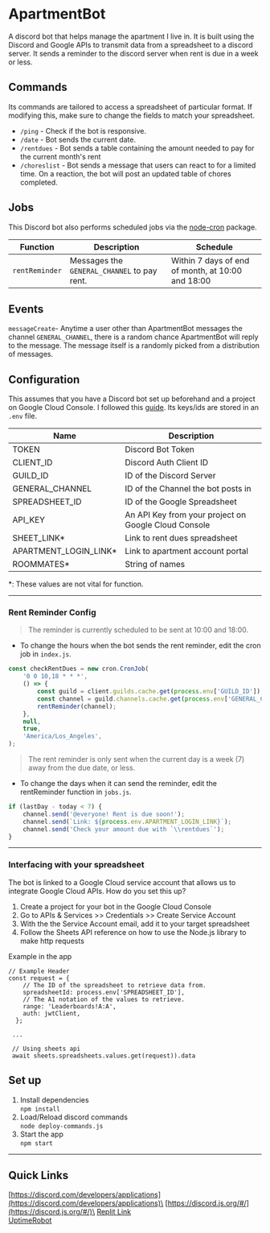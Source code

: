 # ApartmentBot
A discord bot that helps manage the apartment I live in. It is built using the Discord and Google APIs to transmit data from a spreadsheet to a discord server. It sends a reminder to the discord server when rent is due in a week or less.

## Commands
Its commands are tailored to access a spreadsheet of particular format. If modifying this, make sure to change the fields to match your spreadsheet.

- `/ping` - Check if the bot is responsive.
- `/date` - Bot sends the current date.
- `/rentdues` - Bot sends a table containing the amount needed to pay for the current month's rent
- `/choreslist` - Bot sends a message that users can react to for a limited time. On a reaction, the bot will post an updated table of chores completed. 

## Jobs
This Discord bot also performs scheduled jobs via the [node-cron](https://github.com/kelektiv/node-cron) package.

| Function | Description | Schedule |
|----------|-------------|----------|
|`rentReminder`| Messages the `GENERAL_CHANNEL` to pay rent. | Within 7 days of end of month, at 10:00 and 18:00 |

## Events
`messageCreate`- Anytime a user other than ApartmentBot messages the channel `GENERAL_CHANNEL`, there is a random chance ApartmentBot will reply to the message. The message itself is a randomly picked from a distribution of messages.

## Configuration
This assumes that you have a Discord bot set up beforehand and a project on Google Cloud Console. I followed this [guide](https://www.freecodecamp.org/news/create-a-discord-bot-with-javascript-nodejs/). Its keys/ids are stored in an `.env` file.

| Name      | Description |
| ----------- | ----------- |
| TOKEN      | Discord Bot Token       |
| CLIENT_ID   | Discord Auth Client ID        |
| GUILD_ID      | ID of the Discord Server       |
| GENERAL_CHANNEL      | ID of the Channel the bot posts in       |
| SPREADSHEET_ID   | ID of the Google Spreadsheet        |
| API_KEY   | An API Key from your project on Google Cloud Console        |
| SHEET_LINK*     | Link to rent dues spreadsheet       |
| APARTMENT_LOGIN_LINK*     | Link to apartment account portal       |
| ROOMMATES*     | String of names       |

 *: These values are not vital for function.
 
---
### Rent Reminder Config
> The reminder is currently scheduled to be sent at 10:00 and 18:00.

- To change the hours when the bot sends the rent reminder, edit the cron job in `index.js`.
```js
const checkRentDues = new cron.CronJob(
	'0 0 10,18 * * *',
	() => {
		const guild = client.guilds.cache.get(process.env['GUILD_ID']);
		const channel = guild.channels.cache.get(process.env['GENERAL_CHANNEL']);
		rentReminder(channel);
	},
	null,
	true,
	'America/Los_Angeles',
);
```

> The rent reminder is only sent when the current day is a week (7) away from the due date, or less.

- To change the days when it can send the reminder, edit the rentReminder function in `jobs.js`.
```js
if (lastDay - today < 7) {
	channel.send('@everyone! Rent is due soon!');
	channel.send(`Link: ${process.env.APARTMENT_LOGIN_LINK}`);
	channel.send('Check your amount due with `\\rentdues`');
}
```
---
### Interfacing with your spreadsheet
The bot is linked to a Google Cloud service account that allows us to integrate Google Cloud APIs. How do you set this up?
1. Create a project for your bot in the Google Cloud Console
2. Go to APIs & Services >> Credentials >> Create Service Account
3. With the the Service Account email, add it to your target spreadsheet
4. Follow the Sheets API reference on how to use the Node.js library to make http requests

Example in the app
```
// Example Header
const request = {
    // The ID of the spreadsheet to retrieve data from.
    spreadsheetId: process.env['SPREADSHEET_ID'],
    // The A1 notation of the values to retrieve.
    range: 'Leaderboards!A:A',
    auth: jwtClient,
  };
 
 ...
 
 // Using sheets api
 await sheets.spreadsheets.values.get(request)).data
```


## Set up
1. Install dependencies\
`npm install`
2. Load/Reload discord commands\
`node deploy-commands.js`
3. Start the app\
`npm start`
---
## Quick Links
[https://discord.com/developers/applications](https://discord.com/developers/applications)\
[https://discord.js.org/#/](https://discord.js.org/#/)\
[Replit Link](https://replit.com/@RobertAu/apartmentbot)\
[UptimeRobot](https://uptimerobot.com/dashboard)
